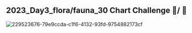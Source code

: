 2023_Day3_flora/fauna_30 Chart Challenge
🌳/ 🐶
--------------------------------------------------------------------------------------------------------------------------------------------------------
![229523676-79e9ccda-c1f6-4132-93fd-9754882173cf](https://user-images.githubusercontent.com/53818579/229969858-e7ec42c8-7272-4e5a-8be3-982fe584604a.png)
